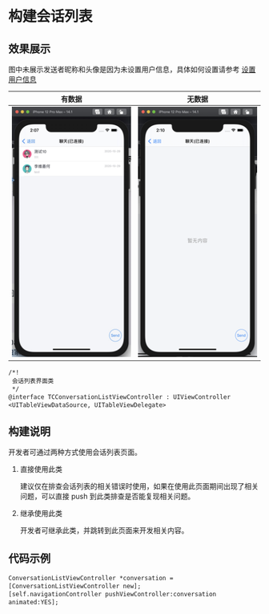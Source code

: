# 构建会话列表

## 效果展示

图中未展示发送者昵称和头像是因为未设置用户信息，具体如何设置请参考 [设置用户信息]()

| 有数据 | 无数据|
| - | - |
| ![](./conversationList.png "conversationList") | ![](./conversationListEmpty.png "conversationListEmpty") |

```objc
/*!
 会话列表界面类
 */
@interface TCConversationListViewController : UIViewController <UITableViewDataSource, UITableViewDelegate>
```

## 构建说明

开发者可通过两种方式使用会话列表页面。

1. 直接使用此类

    建议仅在排查会话列表的相关错误时使用，如果在使用此页面期间出现了相关问题，可以直接 push 到此类排查是否能复现相关问题。

2. 继承使用此类

    开发者可继承此类，并跳转到此页面来开发相关内容。

## 代码示例

```objc
ConversationListViewController *conversation = [ConversationListViewController new];
[self.navigationController pushViewController:conversation animated:YES];
```

